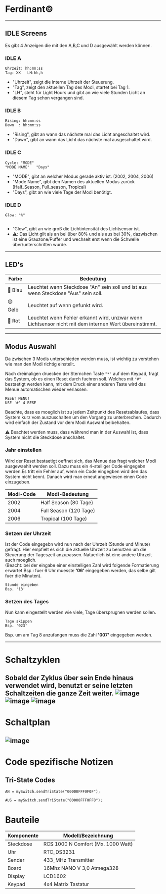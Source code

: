 # Ferdinant©️ 
-------------------
## **IDLE Screens** 
Es gibt 4 Anzeigen die mit den A,B,C und D ausgewählt werden können.

### **IDLE A**

<pre><code>Uhrzeit: hh:mm:ss
Tag: XX   LH:hh,h
</code></pre>
- "Uhrzeit", zeigt die interne Uhrzeit der Steuerung.
- "Tag", zeigt den aktuellen Tag des Modi, startet bei Tag 1.
- "LH", steht für Light Hours und gibt an wie viele Stunden Licht an diesem Tag schon vergangen sind.

### **IDLE B**

<pre><code>Rising: hh:mm:ss
Dawn  : hh:mm:ss
</code></pre>
- "Rising", gibt an wann das nächste mal das Licht angeschaltet wird.
- "Dawn", gibt an wann das Licht das nächste mal ausgeschaltet wird.

### **IDLE C**

<pre><code>Cycle: "MODE"
"MODE NAME"   "Days"
</code></pre>

- "MODE", gibt an welcher Modus gerade aktiv ist. (2002, 2004, 2006)
- "Mode Name", gibt den Namen des aktuellen Modus zurück (Half_Season, Full_season, Tropical)
- "Days", gibt an wie viele Tage der Modi benötigt.

### **IDLE D**

<pre><code>Glow: "%"

</code></pre>

- "Glow", gibt an wie groß die Lichtintensität des Lichtsensor ist. 
- :warning:: Das Licht gilt als an bei über 80% und als aus bei 30%, dazwischen ist eine Grauzone/Puffer und wechselt erst wenn die Schwelle über/unterschritten wurde.
  
-------------------

## **LED's**

| Farbe | Bedeutung |
| ------ | ----------- |
| 🔵 Blau   | Leuchtet wenn Steckdose "An" sein soll und ist aus wenn Steckdose "Aus" sein soll. |
| 🟡 Gelb  | Leuchtet auf wenn gefunkt wird. |
| 🔴 Rot    | Leuchtet wenn Fehler erkannt wird, unzwar wenn Lichtsensor nicht mit dem internen Wert übereinstimmt.  |

--------------------

## **Modus Auswahl**

Da zwischen 3 Modis unterschieden werden muss, ist wichtig zu verstehen wie man den Modi richtig einstellt.

Nach dreimaligen druecken der Sternchen Taste   ` "*" `  auf dem Keypad, fragt das System, ob es einen Reset durch fuehren soll. Welches mit ` "#" ` bestaetigt werden kann, mit dem Druck einer anderen Taste wird das Menue automatischen wieder verlassen.



<pre><code>RESET MENU!
USE '#' 4 RESE
</code></pre>

Beachte, dass es moeglich ist zu jedem Zeitpunkt des Resetsablaufes, dass System kurz vom auszuschalten um den Vorgang zu unterbrechen. Dadurch wird einfach der Zustand vor dem Modi Auswahl beibehalten.

:warning: Beachtet werden muss, dass während man in der Auswahl ist, dass System nicht die Steckdose anschaltet.


### **Jahr einstellen**

Wird der Reset bestaetigt oeffnet sich, das Menue das fragt welcher Modi ausgewaehlt werden soll. Dazu muss ein 4-stelliger Code eingegebn werden.Es tritt ein Fehler auf, wenn ein Code eingegben wird den das System nicht kennt. Danach wird man erneut angewiesen einen Code einzugeben.

| Modi-Code | Modi-Bedeutung |
| ---------- | ----------- |
| 2002  | Half Season (80 Tage) |
| 2004  | Full Season (120 Tage) |
| 2006  | Tropical (100 Tage)  |

### **Setzen der Uhrzeit**

Ist der Code eingegebn wird nun nach der Uhrzeit (Stunde und Minute) gefragt. Hier empfielt es sich die aktuelle Uhrzeit zu benutzen um die Steuerung der Tageszeit anzupassen. Natuerlich ist eine andere Uhrzeit auch moeglich. <br />
(Beacht: bei der eingabe einer einstelligen Zahl wird folgende Formatierung erwartet Bsp.: fuer 6 Uhr muesste **'06'** eingegeben werden, das selbe gilt fuer die Minuten).

<pre><code>Stunde eingeben
Bsp. '13'
</code></pre>

### Setzen des Tages

Nun kann eingestellt werden wie viele, Tage übersprugnen werden sollen. 
<pre><code>Tage skippen
Bsp. '023'
</code></pre>
Bsp. um am Tag 8 anzufangen muss die Zahl **'007'** eingegeben werden.

---------
# **Schaltzyklen**
Sobald der Zyklus über sein Ende hinaus verwendet wird, benutzt er seine letzten Schaltzeiten die ganze Zeit weiter.
![image](https://github.com/faBi292/Ferdinant/assets/128408093/00e488de-69db-4617-ac2d-b133fe05d370)
![image](https://github.com/faBi292/Ferdinant/assets/128408093/143746f7-2cf9-4718-9265-a535b985ab3c)
![image](https://github.com/faBi292/Ferdinant/assets/128408093/ec677cc9-0443-40e9-a401-eccaeb17bb87)
---------
# **Schaltplan**
![image](https://github.com/faBi292/Ferdinant/assets/128408093/2dec235a-4ab6-4c4c-a77f-f8bf3ecd59d3)
---------
# **Code spezifische Notizen**
## Tri-State Codes
<pre><code>AN = mySwitch.sendTriState("00000FFF0F0F");
</code></pre>
<pre><code>AUS = mySwitch.sendTriState("00000FFF0FF0");
</code></pre>

# Bauteile

| Komponente | Modell/Bezeichnung |
| ---------- | ----------- |
| Steckdose  | RCS 1000 N Comfort (Mx. 1000 Watt) |
| Uhr  | RTC_DS3231 |
| Sender  | 433_MHz Transmitter |
| Board  | 16Mhz NANO V 3,0 Atmega328 |
| Display  | LCD1602 |
| Keypad  | 4x4 Matrix Tastatur  |

